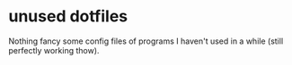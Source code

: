 # unused dotfiles

Nothing fancy some config files of programs I haven't used in a while (still perfectly working thow).
